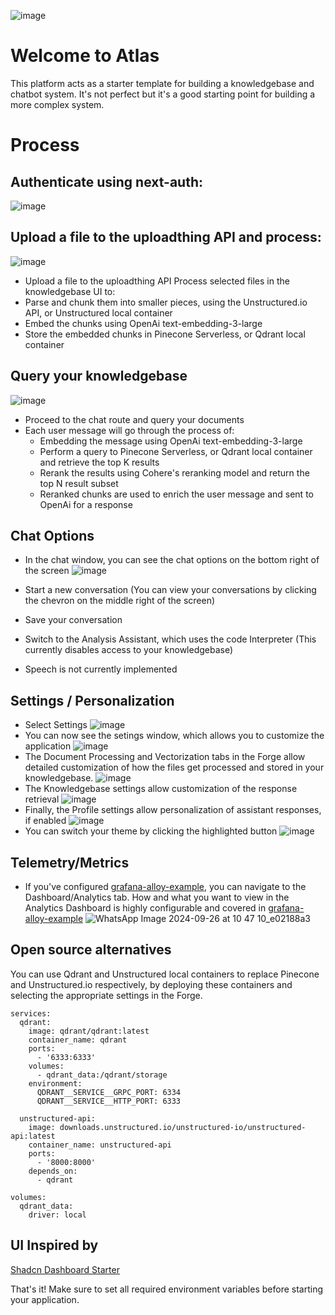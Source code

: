 ![image](https://github.com/user-attachments/assets/1ab5c771-133e-4585-8d0b-9cbb1f78f551)

# Welcome to Atlas

This platform acts as a starter template for building a knowledgebase and chatbot system. It's not perfect but it's a good starting point for building a more complex system.

# Process

## Authenticate using next-auth:

![image](https://github.com/user-attachments/assets/8ac2a949-a285-41ac-a018-71eb31b2e7c5)

## Upload a file to the uploadthing API and process:

![image](https://github.com/user-attachments/assets/085cc6c3-40c0-4f8c-b43b-875706023fce)

- Upload a file to the uploadthing API
  Process selected files in the knowledgebase UI to:
- Parse and chunk them into smaller pieces, using the Unstructured.io API, or Unstructured local container
- Embed the chunks using OpenAi text-embedding-3-large
- Store the embedded chunks in Pinecone Serverless, or Qdrant local container

## Query your knowledgebase

![image](https://github.com/user-attachments/assets/078f5cf4-85fb-4455-9183-d7bb62cb4a33)

- Proceed to the chat route and query your documents
- Each user message will go through the process of:
  - Embedding the message using OpenAi text-embedding-3-large
  - Perform a query to Pinecone Serverless, or Qdrant local container and retrieve the top K results
  - Rerank the results using Cohere's reranking model and return the top N result subset
  - Reranked chunks are used to enrich the user message and sent to OpenAi for a response

## Chat Options

- In the chat window, you can see the chat options on the bottom right of the screen
  ![image](https://github.com/user-attachments/assets/49091f8b-117c-488d-b436-ebe334b6fa59)

- Start a new conversation (You can view your conversations by clicking the chevron on the middle right of the screen)
- Save your conversation
- Switch to the Analysis Assistant, which uses the code Interpreter (This currently disables access to your knowledgebase)
- Speech is not currently implemented

## Settings / Personalization

- Select Settings
  ![image](https://github.com/user-attachments/assets/9575db8d-368e-400c-bbb0-75095fcdf054)
- You can now see the setings window, which allows you to customize the application
  ![image](https://github.com/user-attachments/assets/cbe60c4c-5a94-48df-bd4f-ce9ce356dba0)
- The Document Processing and Vectorization tabs in the Forge allow detailed customization of how the files get processed and stored in your knowledgebase.
  ![image](https://github.com/user-attachments/assets/89ed2b77-aafc-4729-97a6-6cd36dc025b2)
- The Knowledgebase settings allow customization of the response retrieval
  ![image](https://github.com/user-attachments/assets/683ab7bb-225a-43cf-b113-f584ba4d43fb)
- Finally, the Profile settings allow personalization of assistant responses, if enabled
  ![image](https://github.com/user-attachments/assets/3f74419a-ea09-400d-ba89-86d57e480468)
- You can switch your theme by clicking the highlighted button
  ![image](https://github.com/user-attachments/assets/a4f8a01b-1add-4586-a7ea-0716c1f302c5)

## Telemetry/Metrics

- If you've configured [grafana-alloy-example](https://github.com/athrael-soju/grafana-alloy-example), you can navigate to the Dashboard/Analytics tab. How and what you want to view in the Analytics Dashboard is highly configurable and covered in [grafana-alloy-example](https://github.com/athrael-soju/grafana-alloy-example)
  ![WhatsApp Image 2024-09-26 at 10 47 10_e02188a3](https://github.com/user-attachments/assets/762162b8-359c-44d3-9c0b-2e24b11144a7)

## Open source alternatives

You can use Qdrant and Unstructured local containers to replace Pinecone and Unstructured.io respectively, by deploying these containers and selecting the appropriate settings in the Forge.

```
services:
  qdrant:
    image: qdrant/qdrant:latest
    container_name: qdrant
    ports:
      - '6333:6333'
    volumes:
      - qdrant_data:/qdrant/storage
    environment:
      QDRANT__SERVICE__GRPC_PORT: 6334
      QDRANT__SERVICE__HTTP_PORT: 6333

  unstructured-api:
    image: downloads.unstructured.io/unstructured-io/unstructured-api:latest
    container_name: unstructured-api
    ports:
      - '8000:8000'
    depends_on:
      - qdrant

volumes:
  qdrant_data:
    driver: local
```

## UI Inspired by

<a href="https://github.com/Kiranism/next-shadcn-dashboard-starter.git">Shadcn Dashboard Starter</a>

That's it! Make sure to set all required environment variables before starting your application.
